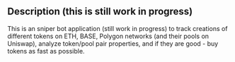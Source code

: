 ## Description (this is still work in progress)

This is an sniper bot application (still work in progress) to track creations of different tokens on ETH, BASE, Polygon networks (and their pools on Uniswap), analyze token/pool pair properties, and if they are good - buy tokens as fast as possible.